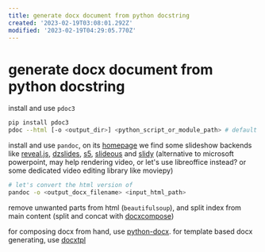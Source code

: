 ```yaml
---
title: generate docx document from python docstring
created: '2023-02-19T03:08:01.292Z'
modified: '2023-02-19T04:29:05.770Z'
---
```


# generate docx document from python docstring

install and use `pdoc3`

```bash
pip install pdoc3
pdoc --html [-o <output_dir>] <python_script_or_module_path> # default output directory of "html" is `./html`
```

install and use `pandoc`, on its [homepage](https://pandoc.org/) we find some slideshow backends like [reveal.js](https://revealjs.com/), [dzslides](https://github.com/paulrouget/dzslides), [s5](https://meyerweb.com/eric/tools/s5/), [slideous](https://goessner.net/articles/slideous/) and [slidy](https://www.w3.org/Talks/Tools/Slidy) (alternative to microsoft powerpoint, may help rendering video, or let's use libreoffice instead? or some dedicated video editing library like moviepy)

```bash
# let's convert the html version of 
pandoc -o <output_docx_filename> <input_html_path>
```

remove unwanted parts from html (`beautifulsoup`), and split index from main content (split and concat with [docxcompose](https://github.com/4teamwork/docxcompose))

for composing docx from hand, use [python-docx](https://python-docx.readthedocs.io/en/latest/index.html). for template based docx generating, use [docxtpl](https://docxtpl.readthedocs.io/en/latest/)
